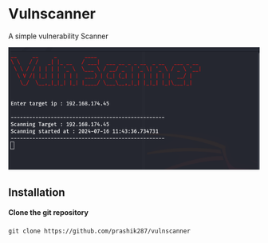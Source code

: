 # Vulnscanner
A simple vulnerability Scanner

![alt text](https://github.com/prashik287/vulnscanner/blob/main/Screenshot%20from%202024-07-16%2011-45-06.png)


## Installation ##
  #### Clone the git repository ####
  `git clone https://github.com/prashik287/vulnscanner`
